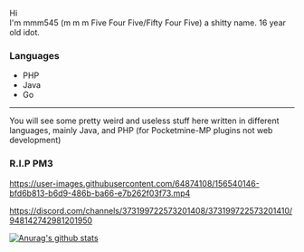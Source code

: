 Hi\
I'm mmm545 (m m m Five Four Five/Fifty Four Five) a shitty name. 16 year old idot.
### Languages
- PHP
- Java
- Go
---
You will see some pretty weird and useless stuff here written in different languages, mainly Java, and PHP (for Pocketmine-MP plugins not web development)

### R.I.P PM3
https://user-images.githubusercontent.com/64874108/156540146-bfd6b813-b6d9-486b-ba66-e7b262f03f73.mp4

https://discord.com/channels/373199722573201408/373199722573201410/948142742981201950

[![Anurag's github stats](https://github-readme-stats.vercel.app/api?username=mmm545&theme=nord)](https://github.com/anuraghazra/github-readme-stats)
